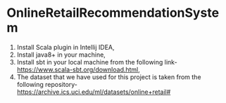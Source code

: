 # OnlineRetailRecommendationSystem
1. Install Scala plugin in Intellij IDEA, 
2. Install java8+ in your machine,
3. Install sbt in your local machine from the following link- https://www.scala-sbt.org/download.html,
4. The dataset that we have used for this project is taken from the following repository- https://archive.ics.uci.edu/ml/datasets/online+retail#
